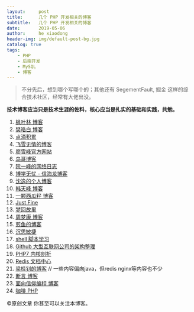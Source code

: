```yaml
---
layout:     post
title:      几个 PHP 开发相关的博客
subtitle:   几个 PHP 开发相关的博客
date:       2019-05-06
author:     he xiaodong
header-img: img/default-post-bg.jpg
catalog: true
tags:
    - PHP
    - 后端开发
    - MySQL
    - 博客
---
```


> 不分先后，想到哪个写哪个的；其他还有 SegementFault, 掘金 这样的综合技术社区，经常有大佬出没。

**技术博客应当只是技术生涯的佐料，核心应当是扎实的基础和实践，共勉。**

1. [枫叶林 博客](https://blog.maplemark.cn/)
2. [樊皓白 博客](https://www.fanhaobai.com)
3. [点滴积累](https://zhongmingmao.me)
4. [飞雪无情的博客](https://www.flysnow.org)
5. [廖雪峰官方网站](https://www.liaoxuefeng.com/)
6. [鸟哥博客](http://www.laruence.com/)
7. [阮一峰的网络日志](http://www.ruanyifeng.com)
8. [博学无忧 - 信海龙博客](https://www.bo56.com/)
9. [沈逸的个人博客](http://www.hishenyi.com/)
10. [韩天峰 博客](http://rango.swoole.com/)
11. [一颗西瓜籽 博客](https://huanghantao.github.io/)
12. [Just Fine](https://avnpc.com/thinking)
13. [梦回故里](https://www.80shihua.com/)
14. [周梦康 博客](https://mengkang.net/)
15. [煎鱼的博客](https://github.com/EDDYCJY/blog)
16. [沉思敏捷](https://www.chenjie.info/)
17. [shell 脚本学习](https://bash.cyberciti.biz/guide/Main_Page)
18. [Github 大型互联网公司的架构整理](https://github.com/davideuler/architecture.of.internet-product)
19. [PHP7 内核剖析](https://github.com/pangudashu/php7-internal)
20. [Redis 文档中心](http://www.redis.cn/documentation.html "最完整的中文Redis相关知识和答案")
21. [梁桂钊的博客](http://blog.720ui.com/)  // 一些内容偏向java，但redis nginx等内容也不少
22. [断言 博客](https://zcmzcm.org/)
23. [面向信仰编程 博客](https://draveness.me/)
24. [咖啡 PHP](https://coffeephp.com/)

©原创文章   你甚至可以关注本博客。
